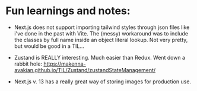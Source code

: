 # Fun learnings and notes:

- Next.js does not support importing tailwind styles through json files like i've done in the past with Vite. The (messy) workaround was to include the classes by full name inside an object literal lookup. Not very pretty, but would be good in a TIL...

- Zustand is REALLY interesting. Much easier than Redux. Went down a rabbit hole: https://makenna-avakian.github.io/TIL/Zustand/zustandStateManagement/

- Next.js v. 13 has a really great way of storing images for production use. 